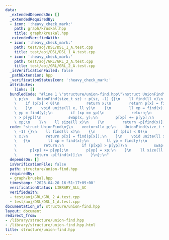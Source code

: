 ```yaml
---
data:
  _extendedDependsOn: []
  _extendedRequiredBy:
  - icon: ':heavy_check_mark:'
    path: graph/kruskal.hpp
    title: graph/kruskal.hpp
  _extendedVerifiedWith:
  - icon: ':heavy_check_mark:'
    path: test/aoj/DSL/DSL_1_A.test.cpp
    title: test/aoj/DSL/DSL_1_A.test.cpp
  - icon: ':heavy_check_mark:'
    path: test/aoj/GRL/GRL_2_A.test.cpp
    title: test/aoj/GRL/GRL_2_A.test.cpp
  _isVerificationFailed: false
  _pathExtension: hpp
  _verificationStatusIcon: ':heavy_check_mark:'
  attributes:
    links: []
  bundledCode: "#line 1 \"structure/union-find.hpp\"\nstruct UnionFind\n{\n    vector<ll>\
    \ p;\n    UnionFind(size_t sz) : p(sz, -1) {}\n    ll find(ll x)\n    {\n    \
    \    if (p[x] < 0)\n            return x;\n        return p[x] = find(p[x]);\n\
    \    }\n    void unite(ll x, ll y)\n    {\n        ll xp = find(x);\n        ll\
    \ yp = find(y);\n        if (xp == yp)\n            return;\n        if (p[xp]\
    \ > p[yp])\n            swap(x, y);\n        p[xp] += p[yp];\n        p[yp] =\
    \ xp;\n    }\n    ll size(ll x)\n    {\n        return -p[find(x)];\n    }\n};\n"
  code: "struct UnionFind\n{\n    vector<ll> p;\n    UnionFind(size_t sz) : p(sz,\
    \ -1) {}\n    ll find(ll x)\n    {\n        if (p[x] < 0)\n            return\
    \ x;\n        return p[x] = find(p[x]);\n    }\n    void unite(ll x, ll y)\n \
    \   {\n        ll xp = find(x);\n        ll yp = find(y);\n        if (xp == yp)\n\
    \            return;\n        if (p[xp] > p[yp])\n            swap(x, y);\n  \
    \      p[xp] += p[yp];\n        p[yp] = xp;\n    }\n    ll size(ll x)\n    {\n\
    \        return -p[find(x)];\n    }\n};\n"
  dependsOn: []
  isVerificationFile: false
  path: structure/union-find.hpp
  requiredBy:
  - graph/kruskal.hpp
  timestamp: '2023-04-20 16:51:17+09:00'
  verificationStatus: LIBRARY_ALL_AC
  verifiedWith:
  - test/aoj/GRL/GRL_2_A.test.cpp
  - test/aoj/DSL/DSL_1_A.test.cpp
documentation_of: structure/union-find.hpp
layout: document
redirect_from:
- /library/structure/union-find.hpp
- /library/structure/union-find.hpp.html
title: structure/union-find.hpp
---
```

